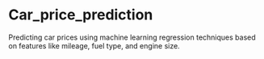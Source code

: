 # Car_price_prediction
Predicting car prices using machine learning regression techniques based on features like mileage, fuel type, and engine size.
